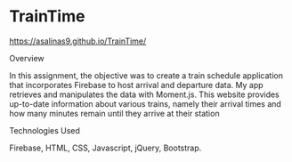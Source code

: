 # TrainTime
https://asalinas9.github.io/TrainTime/

Overview

In this assignment, the objective was to create a train schedule application that incorporates Firebase to host arrival and departure data. My app retrieves and manipulates the data with Moment.js. This website provides up-to-date information about various trains, namely their arrival times and how many minutes remain until they arrive at their station

Technologies Used

Firebase, HTML, CSS, Javascript, jQuery, Bootstrap.
